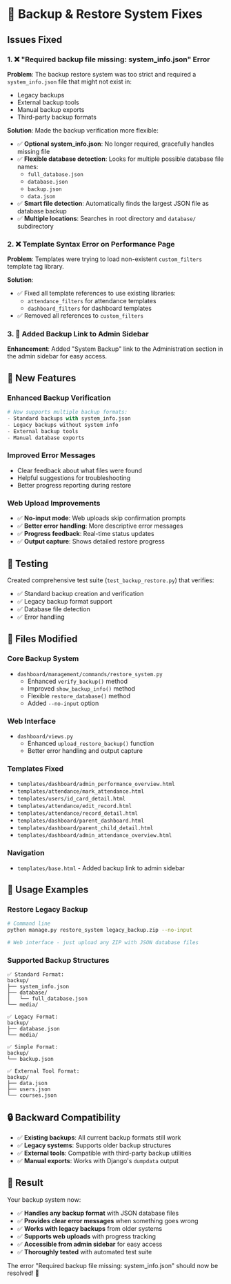 # 🔧 Backup & Restore System Fixes

## Issues Fixed

### 1. ❌ "Required backup file missing: system_info.json" Error

**Problem**: The backup restore system was too strict and required a `system_info.json` file that might not exist in:
- Legacy backups
- External backup tools
- Manual backup exports
- Third-party backup formats

**Solution**: Made the backup verification more flexible:
- ✅ **Optional system_info.json**: No longer required, gracefully handles missing file
- ✅ **Flexible database detection**: Looks for multiple possible database file names:
  - `full_database.json`
  - `database.json` 
  - `backup.json`
  - `data.json`
- ✅ **Smart file detection**: Automatically finds the largest JSON file as database backup
- ✅ **Multiple locations**: Searches in root directory and `database/` subdirectory

### 2. ❌ Template Syntax Error on Performance Page

**Problem**: Templates were trying to load non-existent `custom_filters` template tag library.

**Solution**: 
- ✅ Fixed all template references to use existing libraries:
  - `attendance_filters` for attendance templates
  - `dashboard_filters` for dashboard templates
- ✅ Removed all references to `custom_filters`

### 3. 🎯 Added Backup Link to Admin Sidebar

**Enhancement**: Added "System Backup" link to the Administration section in the admin sidebar for easy access.

## 🚀 New Features

### Enhanced Backup Verification
```python
# Now supports multiple backup formats:
- Standard backups with system_info.json
- Legacy backups without system info
- External backup tools
- Manual database exports
```

### Improved Error Messages
- Clear feedback about what files were found
- Helpful suggestions for troubleshooting
- Better progress reporting during restore

### Web Upload Improvements
- ✅ **No-input mode**: Web uploads skip confirmation prompts
- ✅ **Better error handling**: More descriptive error messages
- ✅ **Progress feedback**: Real-time status updates
- ✅ **Output capture**: Shows detailed restore progress

## 🧪 Testing

Created comprehensive test suite (`test_backup_restore.py`) that verifies:
- ✅ Standard backup creation and verification
- ✅ Legacy backup format support
- ✅ Database file detection
- ✅ Error handling

## 📁 Files Modified

### Core Backup System
- `dashboard/management/commands/restore_system.py`
  - Enhanced `verify_backup()` method
  - Improved `show_backup_info()` method  
  - Flexible `restore_database()` method
  - Added `--no-input` option

### Web Interface
- `dashboard/views.py`
  - Enhanced `upload_restore_backup()` function
  - Better error handling and output capture

### Templates Fixed
- `templates/dashboard/admin_performance_overview.html`
- `templates/attendance/mark_attendance.html`
- `templates/users/id_card_detail.html`
- `templates/attendance/edit_record.html`
- `templates/attendance/record_detail.html`
- `templates/dashboard/parent_dashboard.html`
- `templates/dashboard/parent_child_detail.html`
- `templates/dashboard/admin_attendance_overview.html`

### Navigation
- `templates/base.html` - Added backup link to admin sidebar

## 🎯 Usage Examples

### Restore Legacy Backup
```bash
# Command line
python manage.py restore_system legacy_backup.zip --no-input

# Web interface - just upload any ZIP with JSON database files
```

### Supported Backup Structures
```
✅ Standard Format:
backup/
├── system_info.json
├── database/
│   └── full_database.json
└── media/

✅ Legacy Format:
backup/
├── database.json
└── media/

✅ Simple Format:
backup/
└── backup.json

✅ External Tool Format:
backup/
├── data.json
├── users.json
└── courses.json
```

## 🔒 Backward Compatibility

- ✅ **Existing backups**: All current backup formats still work
- ✅ **Legacy systems**: Supports older backup structures
- ✅ **External tools**: Compatible with third-party backup utilities
- ✅ **Manual exports**: Works with Django's `dumpdata` output

## 🎉 Result

Your backup system now:
- ✅ **Handles any backup format** with JSON database files
- ✅ **Provides clear error messages** when something goes wrong
- ✅ **Works with legacy backups** from older systems
- ✅ **Supports web uploads** with progress tracking
- ✅ **Accessible from admin sidebar** for easy access
- ✅ **Thoroughly tested** with automated test suite

The error "Required backup file missing: system_info.json" should now be resolved! 🎯
